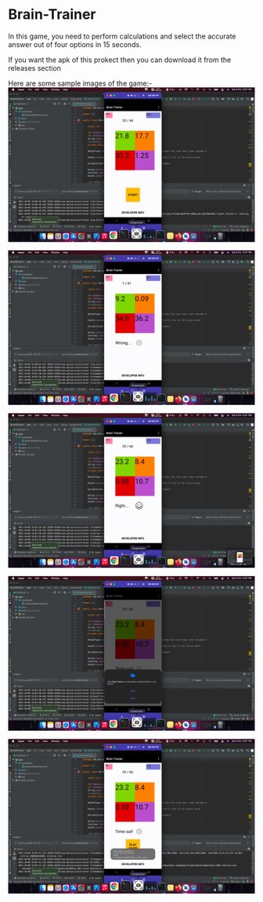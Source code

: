 # Brain-Trainer
In this game, you need to perform calculations and select the accurate answer out of four options in 15 seconds.

If you want the apk of this prokect then you can download it from the releases section

Here are some sample images of the game:-
![](app/src/main/res/drawable/one.png)

![](app/src/main/res/drawable/two.png)

![](app/src/main/res/drawable/three.png)

![](app/src/main/res/drawable/four.png)

![](app/src/main/res/drawable/five.png)
